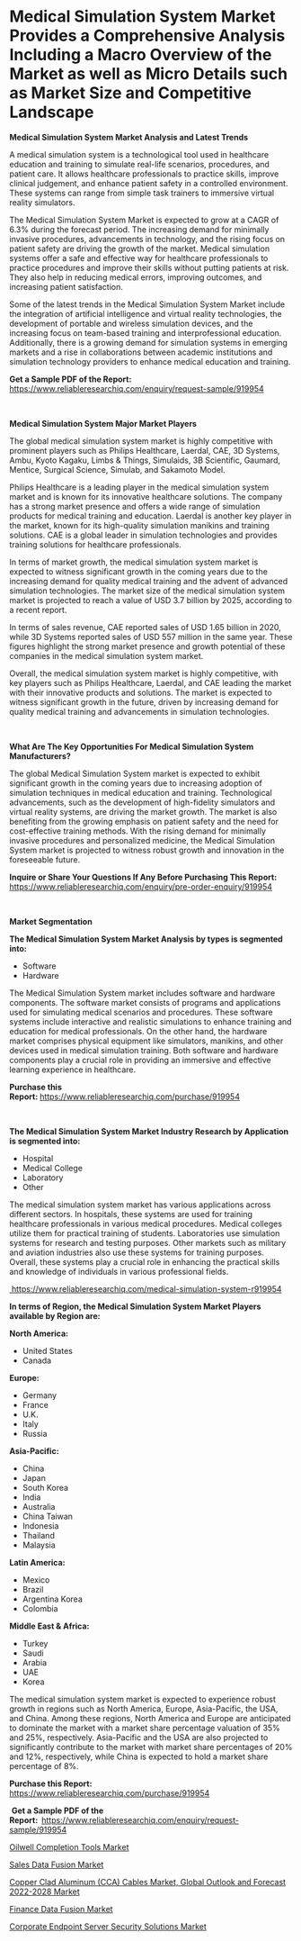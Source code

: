 <p><h1>Medical Simulation System Market Provides a Comprehensive Analysis Including a Macro Overview of the Market as well as Micro Details such as Market Size and Competitive Landscape</h1></p><p><strong>Medical Simulation System Market Analysis and Latest Trends</strong></p>
<p><p>A medical simulation system is a technological tool used in healthcare education and training to simulate real-life scenarios, procedures, and patient care. It allows healthcare professionals to practice skills, improve clinical judgement, and enhance patient safety in a controlled environment. These systems can range from simple task trainers to immersive virtual reality simulators.</p><p>The Medical Simulation System Market is expected to grow at a CAGR of 6.3% during the forecast period. The increasing demand for minimally invasive procedures, advancements in technology, and the rising focus on patient safety are driving the growth of the market. Medical simulation systems offer a safe and effective way for healthcare professionals to practice procedures and improve their skills without putting patients at risk. They also help in reducing medical errors, improving outcomes, and increasing patient satisfaction.</p><p>Some of the latest trends in the Medical Simulation System Market include the integration of artificial intelligence and virtual reality technologies, the development of portable and wireless simulation devices, and the increasing focus on team-based training and interprofessional education. Additionally, there is a growing demand for simulation systems in emerging markets and a rise in collaborations between academic institutions and simulation technology providers to enhance medical education and training.</p></p>
<p><strong>Get a Sample PDF of the Report:&nbsp;</strong> <a href="https://www.reliableresearchiq.com/enquiry/request-sample/919954">https://www.reliableresearchiq.com/enquiry/request-sample/919954</a></p>
<p>&nbsp;</p>
<p><strong>Medical Simulation System Major Market Players</strong></p>
<p><p>The global medical simulation system market is highly competitive with prominent players such as Philips Healthcare, Laerdal, CAE, 3D Systems, Ambu, Kyoto Kagaku, Limbs & Things, Simulaids, 3B Scientific, Gaumard, Mentice, Surgical Science, Simulab, and Sakamoto Model. </p><p>Philips Healthcare is a leading player in the medical simulation system market and is known for its innovative healthcare solutions. The company has a strong market presence and offers a wide range of simulation products for medical training and education. Laerdal is another key player in the market, known for its high-quality simulation manikins and training solutions. CAE is a global leader in simulation technologies and provides training solutions for healthcare professionals.</p><p>In terms of market growth, the medical simulation system market is expected to witness significant growth in the coming years due to the increasing demand for quality medical training and the advent of advanced simulation technologies. The market size of the medical simulation system market is projected to reach a value of USD 3.7 billion by 2025, according to a recent report.</p><p>In terms of sales revenue, CAE reported sales of USD 1.65 billion in 2020, while 3D Systems reported sales of USD 557 million in the same year. These figures highlight the strong market presence and growth potential of these companies in the medical simulation system market. </p><p>Overall, the medical simulation system market is highly competitive, with key players such as Philips Healthcare, Laerdal, and CAE leading the market with their innovative products and solutions. The market is expected to witness significant growth in the future, driven by increasing demand for quality medical training and advancements in simulation technologies.</p></p>
<p>&nbsp;</p>
<p><strong>What Are The Key Opportunities For Medical Simulation System Manufacturers?</strong></p>
<p><p>The global Medical Simulation System market is expected to exhibit significant growth in the coming years due to increasing adoption of simulation techniques in medical education and training. Technological advancements, such as the development of high-fidelity simulators and virtual reality systems, are driving the market growth. The market is also benefiting from the growing emphasis on patient safety and the need for cost-effective training methods. With the rising demand for minimally invasive procedures and personalized medicine, the Medical Simulation System market is projected to witness robust growth and innovation in the foreseeable future.</p></p>
<p><strong>Inquire or Share Your Questions If Any Before Purchasing This Report:</strong> <a href="https://www.reliableresearchiq.com/enquiry/pre-order-enquiry/919954">https://www.reliableresearchiq.com/enquiry/pre-order-enquiry/919954</a></p>
<p>&nbsp;</p>
<p><strong>Market Segmentation</strong></p>
<p><strong>The Medical Simulation System Market Analysis by types is segmented into:</strong></p>
<p><ul><li>Software</li><li>Hardware</li></ul></p>
<p><p>The Medical Simulation System market includes software and hardware components. The software market consists of programs and applications used for simulating medical scenarios and procedures. These software systems include interactive and realistic simulations to enhance training and education for medical professionals. On the other hand, the hardware market comprises physical equipment like simulators, manikins, and other devices used in medical simulation training. Both software and hardware components play a crucial role in providing an immersive and effective learning experience in healthcare.</p></p>
<p><strong>Purchase this Report:&nbsp;</strong><a href="https://www.reliableresearchiq.com/purchase/919954">https://www.reliableresearchiq.com/purchase/919954</a></p>
<p>&nbsp;</p>
<p><strong>The Medical Simulation System Market Industry Research by Application is segmented into:</strong></p>
<p><ul><li>Hospital</li><li>Medical College</li><li>Laboratory</li><li>Other</li></ul></p>
<p><p>The medical simulation system market has various applications across different sectors. In hospitals, these systems are used for training healthcare professionals in various medical procedures. Medical colleges utilize them for practical training of students. Laboratories use simulation systems for research and testing purposes. Other markets such as military and aviation industries also use these systems for training purposes. Overall, these systems play a crucial role in enhancing the practical skills and knowledge of individuals in various professional fields.</p></p>
<p><a href="https://www.reliableresearchiq.com/medical-simulation-system-r919954">&nbsp;https://www.reliableresearchiq.com/medical-simulation-system-r919954</a></p>
<p><strong>In terms of Region, the Medical Simulation System Market Players available by Region are:</strong></p>
<p>
    <p> <strong> North America: </strong>
        <ul>
            <li>United States</li>
            <li>Canada</li>
        </ul>
        </p> 
    <p> <strong> Europe: </strong>
        <ul>
            <li>Germany</li>
            <li>France</li>
            <li>U.K.</li>
            <li>Italy</li>
            <li>Russia</li>
        </ul>
        </p> 
    <p> <strong> Asia-Pacific: </strong>
        <ul>
            <li>China</li>
            <li>Japan</li>
            <li>South Korea</li>
            <li>India</li>
            <li>Australia</li>
            <li>China Taiwan</li>
            <li>Indonesia</li>
            <li>Thailand</li>
            <li>Malaysia</li>
        </ul>
        </p> 
    <p> <strong> Latin America: </strong>
        <ul>
            <li>Mexico</li>
            <li>Brazil</li>
            <li>Argentina Korea</li>
            <li>Colombia</li>
        </ul>
        </p> 
    <p> <strong> Middle East & Africa: </strong>
        <ul>
            <li>Turkey</li>
            <li>Saudi</li>
            <li>Arabia</li>
            <li>UAE</li>
            <li>Korea</li>
        </ul>
    </p>
    </p>
<p><p>The medical simulation system market is expected to experience robust growth in regions such as North America, Europe, Asia-Pacific, the USA, and China. Among these regions, North America and Europe are anticipated to dominate the market with a market share percentage valuation of 35% and 25%, respectively. Asia-Pacific and the USA are also projected to significantly contribute to the market with market share percentages of 20% and 12%, respectively, while China is expected to hold a market share percentage of 8%.</p></p>
<p><strong>Purchase this Report: </strong><a href="https://www.reliableresearchiq.com/purchase/919954">https://www.reliableresearchiq.com/purchase/919954</a></p>
<p>&nbsp;<strong>Get a Sample PDF of the Report:&nbsp;&nbsp;</strong><a href="https://www.reliableresearchiq.com/enquiry/request-sample/919954">https://www.reliableresearchiq.com/enquiry/request-sample/919954</a></p>
<p><strong></strong></p>
<p><p><a href="https://github.com/RickHolmes3/Market-Research-Report-List-6/blob/main/oilwell-completion-tools-market.md">Oilwell Completion Tools Market</a></p><p><a href="https://github.com/Krish2023na/Market-Research-Report-List-6/blob/main/sales-data-fusion-market.md">Sales Data Fusion Market</a></p><p><a href="https://www.linkedin.com/pulse/emerging-trends-copper-clad-aluminum-cca-cables-market-xihqe?trackingId=e1rkogOKQ3OoDf08p%2FgGVg%3D%3D">Copper Clad Aluminum (CCA) Cables Market, Global Outlook and Forecast 2022-2028 Market</a></p><p><a href="https://github.com/widyafarer/Market-Research-Report-List-1/blob/main/finance-data-fusion-market.md">Finance Data Fusion Market</a></p><p><a href="https://www.linkedin.com/pulse/corporate-endpoint-server-security-solutions-market-forecasts-lkhff?trackingId=nQsDnoyrTLOyqjVzKk8KzQ%3D%3D">Corporate Endpoint Server Security Solutions Market</a></p></p>